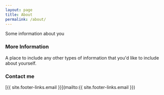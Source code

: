 ```yaml
---
layout: page
title: About
permalink: /about/
---
```


Some information about you

### More Information

A place to include any other types of information that you'd like to include about yourself. 

### Contact me

[{{ site.footer-links.email }}](mailto:{{ site.footer-links.email }})